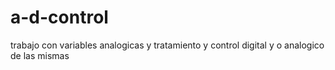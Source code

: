 # a-d-control
trabajo con variables analogicas y tratamiento y control digital y o analogico de las mismas
